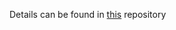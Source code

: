 Details can be found in [this](https://github.com/NouranAbdelaziz/ML_and_Sec_Accelerated_Chameleon_SoC) repository
